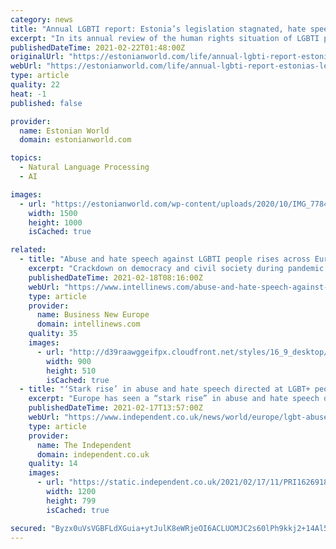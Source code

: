 ```yaml
---
category: news
title: "Annual LGBTI report: Estonia’s legislation stagnated, hate speech on a rise"
excerpt: "In its annual review of the human rights situation of LGBTI people in Europe and Central Asia, ILGA-Europe, an advocacy group, listed Estonia with the countries that have seen a rise in hate speech and where same-sex partnership registration or marriage rights legislation has stagnated."
publishedDateTime: 2021-02-22T01:48:00Z
originalUrl: "https://estonianworld.com/life/annual-lgbti-report-estonias-legislation-stagnated-hate-speech-on-a-rise/"
webUrl: "https://estonianworld.com/life/annual-lgbti-report-estonias-legislation-stagnated-hate-speech-on-a-rise/"
type: article
quality: 22
heat: -1
published: false

provider:
  name: Estonian World
  domain: estonianworld.com

topics:
  - Natural Language Processing
  - AI

images:
  - url: "https://estonianworld.com/wp-content/uploads/2020/10/IMG_7784.jpg"
    width: 1500
    height: 1000
    isCached: true

related:
  - title: "Abuse and hate speech against LGBTI people rises across Europe and Central Asia"
    excerpt: "Crackdown on democracy and civil society during pandemic accompanied by increase in hate speech by politicians finds ILGA-Europe report."
    publishedDateTime: 2021-02-18T08:16:00Z
    webUrl: "https://www.intellinews.com/abuse-and-hate-speech-against-lgbti-people-rises-across-europe-and-central-asia-203283/"
    type: article
    provider:
      name: Business New Europe
      domain: intellinews.com
    quality: 35
    images:
      - url: "http://d39raawggeifpx.cloudfront.net/styles/16_9_desktop/s3/articleimages/Rainbow_flag_breeze_Cropped-2.jpg"
        width: 900
        height: 510
        isCached: true
  - title: "‘Stark rise’ in abuse and hate speech directed at LGBT+ people across Europe, report warns"
    excerpt: "Europe has seen a “stark rise” in abuse and hate speech directed at LGBT+ people over the last year, a campaign group has warned. ILGA-Europe said in its annual report that progress which human rights advocates had taken for granted was now “increasingly fragile”."
    publishedDateTime: 2021-02-17T13:57:00Z
    webUrl: "https://www.independent.co.uk/news/world/europe/lgbt-abuse-hate-europe-ilga-b1803383.html"
    type: article
    provider:
      name: The Independent
      domain: independent.co.uk
    quality: 14
    images:
      - url: "https://static.independent.co.uk/2021/02/17/11/PRI162691807.jpg?width=1200&auto=webp&quality=75"
        width: 1200
        height: 799
        isCached: true

secured: "Byzx0uVsVGBFLdXGuia+ytJulK8eWRjeOI6ACLUOMJC2s60lPh9kkj2+14Al5r9sB5Flgb/zVVU5YoIBQA6C8DFsu89o766/cpskg8G+LRTdTfJBopK3aosKvMjNYaI4ssQT02OCok+3mTefQUfCLWF74ooQP+UzHJL9ObOAWOVpeOPByJgVt+yWwb1lNdAZ0SACMYpBUgp2+H5idlH51jEeO++Avx2wuXYymlJ6EYXh3wi9fNLt94pEFMZ9FvaKrQZync6sjnHvv95YZ31EYAdjldq8vWGfza88KB76bhUdw7/AGyLI2AgV3Ntzq6sv6SjaxNJ+NN9JDGjj31HZZBLTIi7QjO0B6rjI/LF+9YE=;iRmSPm33FVt9m2keQ/EEKg=="
---
```


